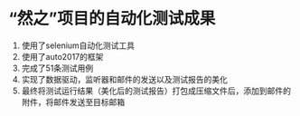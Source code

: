 # “然之”项目的自动化测试成果
1. 使用了selenium自动化测试工具
2. 使用了auto2017的框架
3. 完成了51条测试用例
4. 实现了数据驱动，监听器和邮件的发送以及测试报告的美化
5. 最终将测试运行结果（美化后的测试报告）打包成压缩文件后，添加到邮件的附件，将邮件发送至目标邮箱
